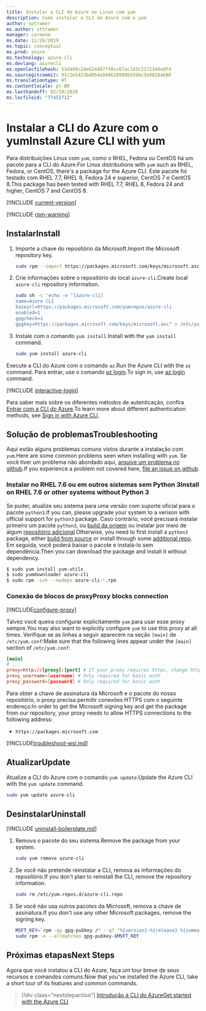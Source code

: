 ```yaml
---
title: Instalar a CLI do Azure no Linux com yum
description: Como instalar a CLI do Azure com o yum
author: sptramer
ms.author: sttramer
manager: carmonm
ms.date: 11/26/2019
ms.topic: conceptual
ms.prod: azure
ms.technology: azure-cli
ms.devlang: azurecli
ms.openlocfilehash: 53d480c24e624d87ff0cc67ac143c2172344edf4
ms.sourcegitcommit: 91c1e5423bd054a948620999b559bc3a9828a688
ms.translationtype: HT
ms.contentlocale: pt-BR
ms.lasthandoff: 02/19/2020
ms.locfileid: "77453712"
---
```

# <a name="install-azure-cli-with-yum"></a><span data-ttu-id="759d7-103">Instalar a CLI do Azure com o yum</span><span class="sxs-lookup"><span data-stu-id="759d7-103">Install Azure CLI with yum</span></span>

<span data-ttu-id="759d7-104">Para distribuições Linux com `yum`, como o RHEL, Fedora ou CentOS há um pacote para a CLI do Azure.</span><span class="sxs-lookup"><span data-stu-id="759d7-104">For Linux distributions with `yum` such as RHEL, Fedora, or CentOS, there's a package for the Azure CLI.</span></span> <span data-ttu-id="759d7-105">Este pacote foi testado com RHEL 7.7, RHEL 8, Fedora 24 e superior, CentOS 7 e CentOS 8.</span><span class="sxs-lookup"><span data-stu-id="759d7-105">This package has been tested with RHEL 7.7, RHEL 8, Fedora 24 and higher, CentOS 7 and CentOS 8.</span></span>

[!INCLUDE [current-version](includes/current-version.md)]

[!INCLUDE [rpm-warning](includes/rpm-warning.md)]

## <a name="install"></a><span data-ttu-id="759d7-106">Instalar</span><span class="sxs-lookup"><span data-stu-id="759d7-106">Install</span></span>

1. <span data-ttu-id="759d7-107">Importe a chave do repositório da Microsoft.</span><span class="sxs-lookup"><span data-stu-id="759d7-107">Import the Microsoft repository key.</span></span>

   ```bash
   sudo rpm --import https://packages.microsoft.com/keys/microsoft.asc
   ```

2. <span data-ttu-id="759d7-108">Crie informações sobre o repositório do local `azure-cli`.</span><span class="sxs-lookup"><span data-stu-id="759d7-108">Create local `azure-cli` repository information.</span></span>

   ```bash
   sudo sh -c 'echo -e "[azure-cli]
   name=Azure CLI
   baseurl=https://packages.microsoft.com/yumrepos/azure-cli
   enabled=1
   gpgcheck=1
   gpgkey=https://packages.microsoft.com/keys/microsoft.asc" > /etc/yum.repos.d/azure-cli.repo'
   ```

3. <span data-ttu-id="759d7-109">Instale com o comando `yum install`.</span><span class="sxs-lookup"><span data-stu-id="759d7-109">Install with the `yum install` command.</span></span>

   ```bash
   sudo yum install azure-cli
   ```

<span data-ttu-id="759d7-110">Execute a CLI do Azure com o comando `az`.</span><span class="sxs-lookup"><span data-stu-id="759d7-110">Run the Azure CLI with the `az` command.</span></span> <span data-ttu-id="759d7-111">Para entrar, use o comando [az login](/cli/azure/reference-index#az-login).</span><span class="sxs-lookup"><span data-stu-id="759d7-111">To sign in, use [az login](/cli/azure/reference-index#az-login) command.</span></span>

[!INCLUDE [interactive-login](includes/interactive-login.md)]

<span data-ttu-id="759d7-112">Para saber mais sobre os diferentes métodos de autenticação, confira [Entrar com a CLI do Azure](authenticate-azure-cli.md).</span><span class="sxs-lookup"><span data-stu-id="759d7-112">To learn more about different authentication methods, see [Sign in with Azure CLI](authenticate-azure-cli.md).</span></span>

## <a name="troubleshooting"></a><span data-ttu-id="759d7-113">Solução de problemas</span><span class="sxs-lookup"><span data-stu-id="759d7-113">Troubleshooting</span></span>

<span data-ttu-id="759d7-114">Aqui estão alguns problemas comuns vistos durante a instalação com `yum`.</span><span class="sxs-lookup"><span data-stu-id="759d7-114">Here are some common problems seen when installing with `yum`.</span></span> <span data-ttu-id="759d7-115">Se você tiver um problema não abordado aqui, [arquive um problema no github](https://github.com/Azure/azure-cli/issues).</span><span class="sxs-lookup"><span data-stu-id="759d7-115">If you experience a problem not covered here, [file an issue on github](https://github.com/Azure/azure-cli/issues).</span></span>

### <a name="install-on-rhel-76-or-other-systems-without-python-3"></a><span data-ttu-id="759d7-116">Instalar no RHEL 7.6 ou em outros sistemas sem Python 3</span><span class="sxs-lookup"><span data-stu-id="759d7-116">Install on RHEL 7.6 or other systems without Python 3</span></span>

<span data-ttu-id="759d7-117">Se puder, atualize seu sistema para uma versão com suporte oficial para o pacote `python3`.</span><span class="sxs-lookup"><span data-stu-id="759d7-117">If you can, please upgrade your system to a verison with official support for `python3` package.</span></span> <span data-ttu-id="759d7-118">Caso contrário, você precisará instalar primeiro um pacote `python3`, ou [build da origem](https://github.com/linux-on-ibm-z/docs/wiki/Building-Python-3.6.x) ou instalar por meio de algum [repositório adicional](https://developers.redhat.com/blog/2018/08/13/install-python3-rhel/).</span><span class="sxs-lookup"><span data-stu-id="759d7-118">Otherwise, you need to first install a `python3` package, either [build from source](https://github.com/linux-on-ibm-z/docs/wiki/Building-Python-3.6.x) or install through some [additional repo](https://developers.redhat.com/blog/2018/08/13/install-python3-rhel/).</span></span> <span data-ttu-id="759d7-119">Em seguida, você poderá baixar o pacote e instalá-lo sem dependência.</span><span class="sxs-lookup"><span data-stu-id="759d7-119">Then you can download the package and install it without dependency.</span></span>
```bash
$ sudo yum install yum-utils
$ sudo yumdownloader azure-cli
$ sudo rpm -ivh --nodeps azure-cli-*.rpm
```

### <a name="proxy-blocks-connection"></a><span data-ttu-id="759d7-120">Conexão de blocos de proxy</span><span class="sxs-lookup"><span data-stu-id="759d7-120">Proxy blocks connection</span></span>

[!INCLUDE[configure-proxy](includes/configure-proxy.md)]

<span data-ttu-id="759d7-121">Talvez você queira configurar explicitamente `yum` para usar esse proxy sempre.</span><span class="sxs-lookup"><span data-stu-id="759d7-121">You may also want to explicitly configure `yum` to use this proxy at all times.</span></span> <span data-ttu-id="759d7-122">Verifique se as linhas a seguir aparecem na seção `[main]` de `/etc/yum.conf`:</span><span class="sxs-lookup"><span data-stu-id="759d7-122">Make sure that the following lines appear under the `[main]` section of `/etc/yum.conf`:</span></span>

```yum.conf
[main]
# ...
proxy=http://[proxy]:[port] # If your proxy requires https, change http->https
proxy_username=[username] # Only required for basic auth
proxy_password=[password] # Only required for basic auth
```

<span data-ttu-id="759d7-123">Para obter a chave de assinatura da Microsoft e o pacote do nosso repositório, o proxy precisa permitir conexões HTTPS com o seguinte endereço:</span><span class="sxs-lookup"><span data-stu-id="759d7-123">In order to get the Microsoft signing key and get the package from our repository, your proxy needs to allow HTTPS connections to the following address:</span></span>

* `https://packages.microsoft.com`

[!INCLUDE[troubleshoot-wsl.md](includes/troubleshoot-wsl.md)]

## <a name="update"></a><span data-ttu-id="759d7-124">Atualizar</span><span class="sxs-lookup"><span data-stu-id="759d7-124">Update</span></span>

<span data-ttu-id="759d7-125">Atualize a CLI do Azure com o comando `yum update`.</span><span class="sxs-lookup"><span data-stu-id="759d7-125">Update the Azure CLI with the `yum update` command.</span></span>

```bash
sudo yum update azure-cli
```

## <a name="uninstall"></a><span data-ttu-id="759d7-126">Desinstalar</span><span class="sxs-lookup"><span data-stu-id="759d7-126">Uninstall</span></span>

[!INCLUDE [uninstall-boilerplate.md](includes/uninstall-boilerplate.md)]

1. <span data-ttu-id="759d7-127">Remova o pacote do seu sistema.</span><span class="sxs-lookup"><span data-stu-id="759d7-127">Remove the package from your system.</span></span>

   ```bash
   sudo yum remove azure-cli
   ```

2. <span data-ttu-id="759d7-128">Se você não pretende reinstalar a CLI, remova as informações do repositório.</span><span class="sxs-lookup"><span data-stu-id="759d7-128">If you don't plan to reinstall the CLI, remove the repository information.</span></span>

   ```bash
   sudo rm /etc/yum.repos.d/azure-cli.repo
   ```

3. <span data-ttu-id="759d7-129">Se você não usa outros pacotes da Microsoft, remova a chave de assinatura.</span><span class="sxs-lookup"><span data-stu-id="759d7-129">If you don't use any other Microsoft packages, remove the signing key.</span></span>

   ```bash
   MSFT_KEY=`rpm -qa gpg-pubkey /* --qf "%{version}-%{release} %{summary}\n" | grep Microsoft | awk '{print $1}'`
   sudo rpm -e --allmatches gpg-pubkey-$MSFT_KEY
   ```

## <a name="next-steps"></a><span data-ttu-id="759d7-130">Próximas etapas</span><span class="sxs-lookup"><span data-stu-id="759d7-130">Next Steps</span></span>

<span data-ttu-id="759d7-131">Agora que você instalou a CLI do Azure, faça um tour breve de seus recursos e comandos comuns.</span><span class="sxs-lookup"><span data-stu-id="759d7-131">Now that you've installed the Azure CLI, take a short tour of its features and common commands.</span></span>

> [!div class="nextstepaction"]
> [<span data-ttu-id="759d7-132">Introdução à CLI do Azure</span><span class="sxs-lookup"><span data-stu-id="759d7-132">Get started with the Azure CLI</span></span>](get-started-with-azure-cli.md)
